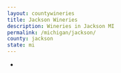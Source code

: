 ```yaml
---
layout: countywineries
title: Jackson Wineries
description: Wineries in Jackson MI
permalink: /michigan/jackson/
county: jackson
state: mi
---
```

-
